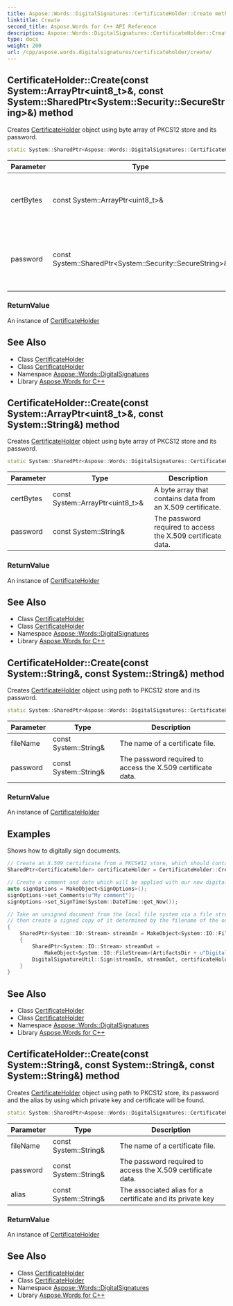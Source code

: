 ```yaml
---
title: Aspose::Words::DigitalSignatures::CertificateHolder::Create method
linktitle: Create
second_title: Aspose.Words for C++ API Reference
description: Aspose::Words::DigitalSignatures::CertificateHolder::Create method. Creates CertificateHolder object using byte array of PKCS12 store and its password in C++.
type: docs
weight: 200
url: /cpp/aspose.words.digitalsignatures/certificateholder/create/
---
```

## CertificateHolder::Create(const System::ArrayPtr\<uint8_t\>\&, const System::SharedPtr\<System::Security::SecureString\>\&) method


Creates [CertificateHolder](../) object using byte array of PKCS12 store and its password.

```cpp
static System::SharedPtr<Aspose::Words::DigitalSignatures::CertificateHolder> Aspose::Words::DigitalSignatures::CertificateHolder::Create(const System::ArrayPtr<uint8_t> &certBytes, const System::SharedPtr<System::Security::SecureString> &password)
```


| Parameter | Type | Description |
| --- | --- | --- |
| certBytes | const System::ArrayPtr\<uint8_t\>\& | A byte array that contains data from an X.509 certificate. |
| password | const System::SharedPtr\<System::Security::SecureString\>\& | The password required to access the X.509 certificate data. |

### ReturnValue

An instance of [CertificateHolder](../)

## See Also

* Class [CertificateHolder](../)
* Class [CertificateHolder](../)
* Namespace [Aspose::Words::DigitalSignatures](../../)
* Library [Aspose.Words for C++](../../../)
## CertificateHolder::Create(const System::ArrayPtr\<uint8_t\>\&, const System::String\&) method


Creates [CertificateHolder](../) object using byte array of PKCS12 store and its password.

```cpp
static System::SharedPtr<Aspose::Words::DigitalSignatures::CertificateHolder> Aspose::Words::DigitalSignatures::CertificateHolder::Create(const System::ArrayPtr<uint8_t> &certBytes, const System::String &password)
```


| Parameter | Type | Description |
| --- | --- | --- |
| certBytes | const System::ArrayPtr\<uint8_t\>\& | A byte array that contains data from an X.509 certificate. |
| password | const System::String\& | The password required to access the X.509 certificate data. |

### ReturnValue

An instance of [CertificateHolder](../)

## See Also

* Class [CertificateHolder](../)
* Class [CertificateHolder](../)
* Namespace [Aspose::Words::DigitalSignatures](../../)
* Library [Aspose.Words for C++](../../../)
## CertificateHolder::Create(const System::String\&, const System::String\&) method


Creates [CertificateHolder](../) object using path to PKCS12 store and its password.

```cpp
static System::SharedPtr<Aspose::Words::DigitalSignatures::CertificateHolder> Aspose::Words::DigitalSignatures::CertificateHolder::Create(const System::String &fileName, const System::String &password)
```


| Parameter | Type | Description |
| --- | --- | --- |
| fileName | const System::String\& | The name of a certificate file. |
| password | const System::String\& | The password required to access the X.509 certificate data. |

### ReturnValue

An instance of [CertificateHolder](../)

## Examples



Shows how to digitally sign documents. 
```cpp
// Create an X.509 certificate from a PKCS#12 store, which should contain a private key.
SharedPtr<CertificateHolder> certificateHolder = CertificateHolder::Create(MyDir + u"morzal.pfx", u"aw");

// Create a comment and date which will be applied with our new digital signature.
auto signOptions = MakeObject<SignOptions>();
signOptions->set_Comments(u"My comment");
signOptions->set_SignTime(System::DateTime::get_Now());

// Take an unsigned document from the local file system via a file stream,
// then create a signed copy of it determined by the filename of the output file stream.
{
    SharedPtr<System::IO::Stream> streamIn = MakeObject<System::IO::FileStream>(MyDir + u"Document.docx", System::IO::FileMode::Open);
    {
        SharedPtr<System::IO::Stream> streamOut =
            MakeObject<System::IO::FileStream>(ArtifactsDir + u"DigitalSignatureUtil.SignDocument.docx", System::IO::FileMode::OpenOrCreate);
        DigitalSignatureUtil::Sign(streamIn, streamOut, certificateHolder, signOptions);
    }
}
```

## See Also

* Class [CertificateHolder](../)
* Class [CertificateHolder](../)
* Namespace [Aspose::Words::DigitalSignatures](../../)
* Library [Aspose.Words for C++](../../../)
## CertificateHolder::Create(const System::String\&, const System::String\&, const System::String\&) method


Creates [CertificateHolder](../) object using path to PKCS12 store, its password and the alias by using which private key and certificate will be found.

```cpp
static System::SharedPtr<Aspose::Words::DigitalSignatures::CertificateHolder> Aspose::Words::DigitalSignatures::CertificateHolder::Create(const System::String &fileName, const System::String &password, const System::String &alias)
```


| Parameter | Type | Description |
| --- | --- | --- |
| fileName | const System::String\& | The name of a certificate file. |
| password | const System::String\& | The password required to access the X.509 certificate data. |
| alias | const System::String\& | The associated alias for a certificate and its private key |

### ReturnValue

An instance of [CertificateHolder](../)

## See Also

* Class [CertificateHolder](../)
* Class [CertificateHolder](../)
* Namespace [Aspose::Words::DigitalSignatures](../../)
* Library [Aspose.Words for C++](../../../)
